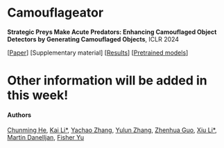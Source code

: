 # Camouflageator
**Strategic Preys Make Acute Predators: Enhancing Camouflaged Object Detectors by Generating Camouflaged Objects**,  ICLR 2024

[[Paper](https://arxiv.org/pdf/2308.03166)] [Supplementary material] [[Results](https://pan.baidu.com/s/1osvAanBj8cfWx836zVyfrw?pwd=6666)] [[Pretrained models](https://pan.baidu.com/s/1WkRpCccqGNXK647EUDNNJQ?pwd=6666)]

# Other information will be added in this week!

#### Authors
[Chunming He](https://chunminghe.github.io/), [Kai Li*](http://kailigo.github.io/), [Yachao Zhang](https://yachao-zhang.github.io/), [Yulun Zhang](https://yulunzhang.com/), [Zhenhua Guo](https://scholar.google.com/citations?user=dbR6bD0AAAAJ&hl=en), [Xiu Li*](https://scholar.google.com/citations?user=Xrh1OIUAAAAJ&hl=en), [Martin Danelljan](https://martin-danelljan.github.io/), [Fisher Yu](https://scholar.google.com/citations?hl=en&user=-XCiamcAAAAJ)
